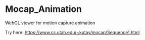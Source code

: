 # Mocap_Animation
WebGL viewer for motion capture animation

Try here:
https://www.cs.utah.edu/~kutay/mocap/Sequence1.html
